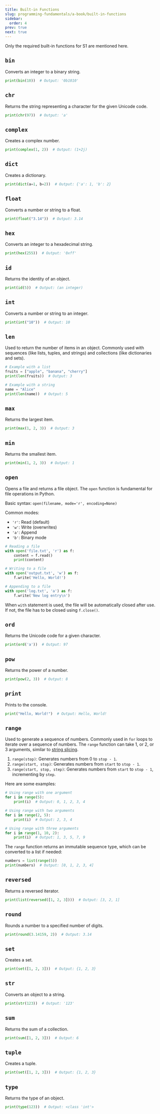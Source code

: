 ```yaml
---
title: Built-in Functions
slug: programming-fundamentals/a-book/built-in-functions
sidebar:
  order: 4
prev: true
next: true
---
```


Only the required built-in functions for S1 are mentioned here.

## `bin`

Converts an integer to a binary string.

```python
print(bin(10))  # Output: '0b1010'
```

## `chr`

Returns the string representing a character for the given Unicode code.

```python
print(chr(97))  # Output: 'a'
```

## `complex`

Creates a complex number.

```python
print(complex(1, 2))  # Output: (1+2j)
```

## `dict`

Creates a dictionary.

```python
print(dict(a=1, b=2))  # Output: {'a': 1, 'b': 2}
```

## `float`

Converts a number or string to a float.

```python
print(float("3.14"))  # Output: 3.14
```

## `hex`

Converts an integer to a hexadecimal string.

```python
print(hex(255))  # Output: '0xff'
```

## `id`

Returns the identity of an object.

```python
print(id(5))  # Output: (an integer)
```

## `int`

Converts a number or string to an integer.

```python
print(int("10"))  # Output: 10
```

## `len`

Used to return the number of items in an object. Commonly used with sequences
(like lists, tuples, and strings) and collections (like dictionaries and sets).

```python
# Example with a list
fruits = ["apple", "banana", "cherry"]
print(len(fruits))  # Output: 3

# Example with a string
name = "Alice"
print(len(name))  # Output: 5
```

## `max`

Returns the largest item.

```python
print(max(1, 2, 3))  # Output: 3
```

## `min`

Returns the smallest item.

```python
print(min(1, 2, 3))  # Output: 1
```

## `open`

Opens a file and returns a file object. The `open` function is fundamental for
file operations in Python.

Basic syntax: `open(filename, mode='r', encoding=None)`

Common modes:

- `'r'`: Read (default)
- `'w'`: Write (overwrites)
- `'a'`: Append
- `'b'`: Binary mode

```python
# Reading a file
with open('file.txt', 'r') as f:
	content = f.read()
	print(content)

# Writing to a file
with open('output.txt', 'w') as f:
	f.write('Hello, World!')

# Appending to a file
with open('log.txt', 'a') as f:
	f.write('New log entry\n')
```

When `with` statement is used, the file will be automatically closed after use.
If not, the file has to be closed using `f.close()`.

## `ord`

Returns the Unicode code for a given character.

```python
print(ord('a'))  # Output: 97
```

## `pow`

Returns the power of a number.

```python
print(pow(2, 3))  # Output: 8
```

## `print`

Prints to the console.

```python
print("Hello, World!")  # Output: Hello, World!
```

## `range`

Used to generate a sequence of numbers. Commonly used in `for` loops to iterate
over a sequence of numbers. The `range` function can take 1, or 2, or 3
arguments, similar to
[string slicing](/programming-fundamentals/a-book/python-programming/#string).

1. `range(stop)`: Generates numbers from 0 to `stop - 1`.
2. `range(start, stop)`: Generates numbers from `start` to `stop - 1`.
3. `range(start, stop, step)`: Generates numbers from `start` to `stop - 1`,
   incrementing by `step`.

Here are some examples:

```python
# Using range with one argument
for i in range(5):
	print(i)  # Output: 0, 1, 2, 3, 4

# Using range with two arguments
for i in range(2, 5):
	print(i)  # Output: 2, 3, 4

# Using range with three arguments
for i in range(1, 10, 2):
	print(i)  # Output: 1, 3, 5, 7, 9
```

The `range` function returns an immutable sequence type, which can be converted
to a list if needed:

```python
numbers = list(range(5))
print(numbers)  # Output: [0, 1, 2, 3, 4]
```

## `reversed`

Returns a reversed iterator.

```python
print(list(reversed([1, 2, 3])))  # Output: [3, 2, 1]
```

## `round`

Rounds a number to a specified number of digits.

```python
print(round(3.14159, 2))  # Output: 3.14
```

## `set`

Creates a set.

```python
print(set([1, 2, 3]))  # Output: {1, 2, 3}
```

## `str`

Converts an object to a string.

```python
print(str(123))  # Output: '123'
```

## `sum`

Returns the sum of a collection.

```python
print(sum([1, 2, 3]))  # Output: 6
```

## `tuple`

Creates a tuple.

```python
print(set([1, 2, 3]))  # Output: {1, 2, 3}
```

## `type`

Returns the type of an object.

```python
print(type(123))  # Output: <class 'int'>
```
